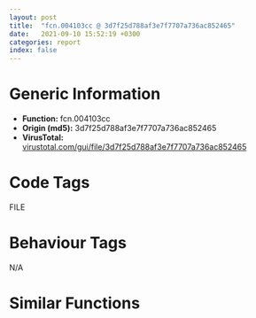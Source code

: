 ```yaml
---
layout: post
title:  "fcn.004103cc @ 3d7f25d788af3e7f7707a736ac852465"
date:   2021-09-10 15:52:19 +0300
categories: report
index: false
---
```


# Generic Information
- **Function:** fcn.004103cc
- **Origin (md5):** 3d7f25d788af3e7f7707a736ac852465
- **VirusTotal:** [virustotal.com/gui/file/3d7f25d788af3e7f7707a736ac852465][virustotal_ref]

# Code Tags
<span class="tag" id="FILE">FILE</span>


# Behaviour Tags
<span class="bhv-tag" id="na">N/A</span>

# Similar Functions
<script type="text/javascript" src="https://www.gstatic.com/charts/loader.js"></script>
<script type="text/javascript">

    google.charts.load('current', {'packages':['corechart']});
    google.charts.setOnLoadCallback(drawChart);

    function drawChart() {
    var data = new google.visualization.DataTable();
        data.addColumn('number', 'X');
        data.addColumn('number', 'Y');
        data.addColumn({type: 'string', role: 'tooltip', 'p': {'html': true}});
        data.addColumn({'type': 'string', 'role': 'style'});
        
        data.addRows([
    [-245.34365844726562, -165.97943115234375, '<b><a href="/report/fcn.004103cc@3d7f25d788af3e7f7707a736ac852465">fcn.004103cc</a><br>@3d7f25d788af3e7f7707a736ac852465</b><br>', 'point { fill-color: #e0440e; }'],
[27.51466178894043, -104.73503875732422, '<b><a href="/report/fcn.004103cc@3aa98225e51cbcae2d334c8b6b4ed9fd">fcn.004103cc</a><br>@3aa98225e51cbcae2d334c8b6b4ed9fd</b><br>', 'null'],
[-124.3618392944336, 84.55005645751953, '<b><a href="/report/fcn.004110c2@20a93604f17ee6f3c2aa7b1f7a497fcf">fcn.004110c2</a><br>@20a93604f17ee6f3c2aa7b1f7a497fcf</b><br>', 'null'],
[-226.293701171875, 317.9661865234375, '<b><a href="/report/fcn.004103cc@c6d5547a6b11db0106596d8a93b709be">fcn.004103cc</a><br>@c6d5547a6b11db0106596d8a93b709be</b><br>', 'null'],
[35.314613342285156, 364.800048828125, '<b><a href="/report/fcn.00410573@e16f74a2849182d98050864255e902f8">fcn.00410573</a><br>@e16f74a2849182d98050864255e902f8</b><br>', 'null'],
[230.61216735839844, -258.6441345214844, '<b><a href="/report/fcn.004103cc@e3d061f479f25b8f541d0905c967999c">fcn.004103cc</a><br>@e3d061f479f25b8f541d0905c967999c</b><br>', 'null'],
[-47.68071746826172, -348.9159240722656, '<b><a href="/report/fcn.00411a5a@f5b8476c36459986b226c45654aeb016">fcn.00411a5a</a><br>@f5b8476c36459986b226c45654aeb016</b><br>', 'null'],
[307.5240783691406, 271.96844482421875, '<b><a href="/report/fcn.004103cc@6e426bd8e348fab7a17ba317fb0f2d87">fcn.004103cc</a><br>@6e426bd8e348fab7a17ba317fb0f2d87</b><br>', 'null'],
[333.4748229980469, -13.557059288024902, '<b><a href="/report/fcn.0041073f@505be53c36227b94e2fcc406f247f6e5">fcn.0041073f</a><br>@505be53c36227b94e2fcc406f247f6e5</b><br>', 'null'],
[-379.169921875, 68.40631103515625, '<b><a href="/report/fcn.004103cc@a314f14b11fc4f772a3e30c11b5cb1d4">fcn.004103cc</a><br>@a314f14b11fc4f772a3e30c11b5cb1d4</b><br>', 'null'],
[109.52320861816406, 117.09580993652344, '<b><a href="/report/fcn.004103cc@146b14fc12cf789043a79d4f548a23bf">fcn.004103cc</a><br>@146b14fc12cf789043a79d4f548a23bf</b><br>', 'null'],

        ]);

    var options = {
        title: 'Similarity Plot',
        legend: 'none',
        colors: ['#dedbd9', '#e6693e', '#ec8f6e', '#f3b49f', '#f6c7b6'],
        tooltip: {isHtml: true, trigger: 'both'},
        explorer: {
        actions: ["dragToZoom", "rightClickToReset"],
        },
        chartArea: {
        width: '80%',
        height: '80%'
        },
        width: '100%',
        height: '100%'
    };

    var chart = new google.visualization.ScatterChart(document.getElementById('chart_div'));

    chart.draw(data, options);
    }
    
</script>


<div id="chart_div" style="width: 100%px; height: 100%;"></div>

# Disassembled Code
{% highlight nasm %}

push 0x228
mov eax, 0x451659
call fcn.0044b4a6
xor edi, edi
cmp dword[esi+0xc], edi
je 0x4103ee
cmp dword[esi+0x14], edi
je 0x4103ee
xor eax, eax
jmp 0x4105d4
mov eax, dword[0x477f88]
add eax, 0x10
mov dword[ebp-0x234], eax
push eax
mov dword[ebp-4], edi
call dword[sym.imp.KERNEL32.dll_EnterCriticalSection]
mov byte[ebp-0x230], 1
mov dword[ebp-0x21c], 0x80004005
cmp dword[esi+0xc], edi
jne 0x4105a3
mov ebx, dword[esi+4]
mov eax, ebx
mov ecx, 0x477f8c
mov dword[ebp-0x224], edi
call fcn.0040510e
test eax, eax
je 0x410489
mov eax, 0xffff
cmp word[esi+8], ax
jne 0x410489
cmp word[esi+0xa], ax
jne 0x410489
mov ebx, 0x104
push ebx
lea eax, [ebp-0x218]
push eax
push dword[0x477134]
call dword[sym.imp.KERNEL32.dll_GetModuleFileNameW]
cmp eax, edi
je 0x4105a9
cmp eax, ebx
je 0x4105a9
lea eax, [ebp-0x224]
push eax
lea eax, [ebp-0x218]
push eax
call dword[sym.imp.OLEAUT32.dll_LoadRegTypeLib]
jmp 0x4104a4
lea eax, [ebp-0x224]
push eax
push dword[ebp+8]
movzx eax, word[esi+0xa]
push eax
movzx eax, word[esi+8]
push eax
push ebx
call dword[sym.imp.OLEAUT32.dll_RegisterTypeLib]
mov dword[ebp-0x21c], eax
cmp eax, edi
jl 0x4105a9
mov dword[ebp-0x220], edi
lea edx, [ebp-0x220]
mov byte[ebp-4], 1
mov eax, dword[ebp-0x224]
mov ecx, dword[eax]
push edx
push dword[esi]
push eax
call dword[ecx+0x18]
mov dword[ebp-0x21c], eax
cmp eax, edi
jl 0x410581
mov eax, dword[ebp-0x220]
mov dword[ebp-0x228], eax
cmp eax, edi
je 0x4104fb
mov ecx, dword[eax]
push eax
call dword[ecx+4]
mov eax, dword[ebp-0x220]
mov dword[ebp-0x22c], edi
lea edx, [ebp-0x22c]
push edx
push 0x455840
mov byte[ebp-4], 3
mov ecx, dword[eax]
push eax
call dword[ecx]
test eax, eax
js 0x41052e
lea eax, [ebp-0x22c]
push eax
lea ebx, [ebp-0x228]
call fcn.0040501f
xor edi, edi
mov eax, dword[ebp-0x228]
mov dword[esi+0xc], eax
mov eax, dword[0x477f88]
mov dword[ebp-0x228], edi
cmp eax, edi
je 0x41054b
add eax, 4
jmp 0x41054d
xor eax, eax
push esi
push 0x410205
push eax
call fcn.00404fa4
mov byte[ebp-4], 2
mov eax, dword[ebp-0x22c]
cmp eax, edi
je 0x41056d
mov ecx, dword[eax]
push eax
call dword[ecx+8]
mov byte[ebp-4], 1
mov eax, dword[ebp-0x228]
cmp eax, edi
je 0x410581
mov ecx, dword[eax]
push eax
call dword[ecx+8]
mov eax, dword[ebp-0x224]
mov ecx, dword[eax]
push eax
call dword[ecx+8]
mov byte[ebp-4], 0
mov eax, dword[ebp-0x220]
cmp eax, edi
je 0x4105a9
mov ecx, dword[eax]
push eax
call dword[ecx+8]
jmp 0x4105a9
mov dword[ebp-0x21c], edi
mov eax, dword[esi+0xc]
cmp eax, edi
je 0x4105c2
cmp dword[esi+0x14], edi
jne 0x4105c2
push eax
push esi
call fcn.0041025a
mov dword[ebp-0x21c], eax
push dword[ebp-0x234]
call dword[sym.imp.KERNEL32.dll_LeaveCriticalSection]
mov eax, dword[ebp-0x21c]
call fcn.0044b529
ret 4

{% endhighlight %}

[virustotal_ref]: https://www.virustotal.com/gui/file/3d7f25d788af3e7f7707a736ac852465